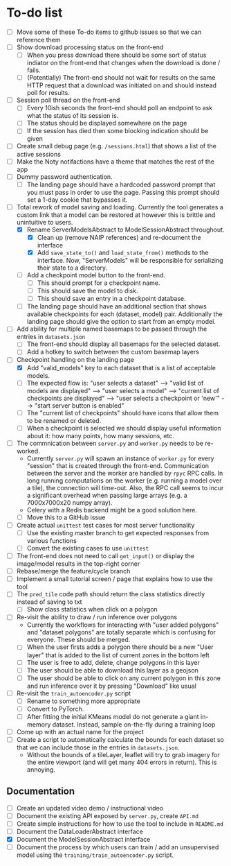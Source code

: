 # To-do list

- [ ] Move some of these To-do items to github issues so that we can reference them
- [ ] Show download processing status on the front-end
  - [ ] When you press download there should be some sort of status indiator on the front-end that changes when the download is done / fails.
  - [ ] (Potentially) The front-end should not wait for results on the same HTTP request that a download was initiated on and should instead poll for results. 
- [ ] Session poll thread on the front-end
  - [ ] Every 10ish seconds the front-end should poll an endpoint to ask what the status of its session is.
  - [ ] The status should be displayed somewhere on the page
  - [ ] If the session has died then some blocking indication should be given
- [ ] Create small debug page (e.g. `/sessions.html`) that shows a list of the active sessions
- [ ] Make the Noty notifactions have a theme that matches the rest of the app
- [ ] Dummy password authentication.
  - [ ] The landing page should have a hardcoded password prompt that you must pass in order to use the page. Passing this prompt should set a 1-day cookie that bypasses it. 
- [ ] Total rework of model saving and loading. Currently the tool generates a custom link that a model can be restored at however this is brittle and unintuitive to users.
  - [x] Rename ServerModelsAbstract to ModelSessionAbstract throughout.
    - [x] Clean up (remove NAIP references) and re-document the interface
    - [x] Add `save_state_to()` and `load_state_from()` methods to the interface. Now, "ServerModels" will be responsible for serializing their state to a directory.
  - [ ] Add a checkpoint model button to the front-end.
    - [ ] This should prompt for a checkpoint name.
    - [ ] This should save the model to disk.
    - [ ] This should save an entry in a checkpoint database.
  - [ ] The landing page should have an additional section that shows available checkpoints for each (dataset, model) pair. Additionally the landing page should give the option to start from an empty model. 
- [ ] Add ability for multiple named basemaps to be passed through the entries in `datasets.json`
  - [ ] The front-end should display all basemaps for the selected dataset.
  - [ ] Add a hotkey to switch between the custom basemap layers
- [ ] Checkpoint handling on the landing page
  - [x] Add "valid_models" key to each dataset that is a list of acceptable models.
  - [ ] The expected flow is: "user selects a dataset" --> "valid list of models are displayed" --> "user selects a model" --> "current list of checkpoints are displayed" --> "user selects a checkpoint or 'new'" --> "start server button is enabled"
  - [ ] The "current list of checkpoints" should have icons that allow them to be renamed or deleted.
  - [ ] When a checkpoint is selected we should display useful information about it: how many points, how many sessions, etc.
- [ ] The commnication between `server.py` and `worker.py` needs to be re-worked.
  - Currently `server.py` will spawn an instance of `worker.py` for every "session" that is created through the front-end. Communication between the server and the worker are handled by `rpyc` RPC calls. In long running computations on the worker (e.g. running a model over a tile), the connection will time-out. Also, the RPC call seems to incur a significant overhead when passing large arrays (e.g. a 7000x7000x20 numpy array).
  - Celery with a Redis backend might be a good solution here.
  - [ ] Move this to a GitHub issue
- [ ] Create actual `unittest` test cases for most server functionality
  - [ ] Use the existing master branch to get expected responses from various functions
  - [ ] Convert the existing cases to use `unittest`
- [ ] The front-end does not need to call `get_input()` or display the image/model results in the top-right corner
- [ ] Rebase/merge the feature/cycle branch
- [ ] Implement a small tutorial screen / page that explains how to use the tool
- [ ] The `pred_tile` code path should return the class statistics directly instead of saving to txt
  - [ ] Show class statistics when click on a polygon
- [ ] Re-visit the ability to draw / run inference over polygons
  - Currently the workflows for interacting with "user added polygons" and "dataset polygons" are totally separate which is confusing for everyone. These should be merged.
  - [ ] When the user firsts adds a polygon there should be a new "User layer" that is added to the list of current zones in the bottom left
  - [ ] The user is free to add, delete, change polygons in this layer
  - [ ] The user should be able to download this layer as a geojson
  - [ ] The user should be able to click on any current polygon in this zone and run inference over it by pressing "Download" like usual
- [ ] Re-visit the `train_autoencoder.py` script
  - [ ] Rename to something more appropriate
  - [ ] Convert to PyTorch.
  - [ ] After fitting the initial KMeans model do not generate a giant in-memory dataset. Instead, sample on-the-fly during a training loop
- [ ] Come up with an actual name for the project
- [ ] Create a script to automatically calculate the bounds for each dataset so that we can include those in the entries in `datasets.json`.
  - Without the bounds of a tileLayer, leaflet will try to grab imagery for the entire viewport (and will get many 404 errors in return). This is annoying. 

## Documentation

- [ ] Create an updated video demo / instructional video
- [ ] Document the existing API exposed by `server.py`, create `API.md`
- [ ] Create simple instructions for how to use the tool to include in `README.md`
- [ ] Document the DataLoaderAbstract interface
- [x] Document the ModelSessionAbstract interface
- [ ] Document the process by which users can train / add an unsupervised model using the `training/train_autoencoder.py` script.